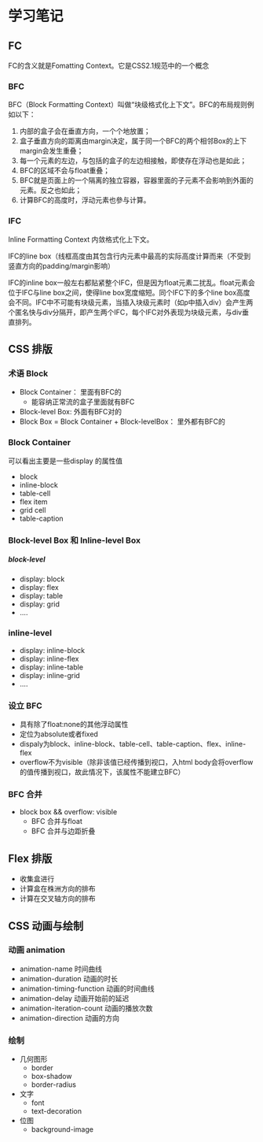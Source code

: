 # 学习笔记

## FC
FC的含义就是Fomatting Context。它是CSS2.1规范中的一个概念

### BFC
BFC（Block Formatting Context）叫做“块级格式化上下文”。BFC的布局规则例如以下：
1. 内部的盒子会在垂直方向，一个个地放置；
2. 盒子垂直方向的距离由margin决定，属于同一个BFC的两个相邻Box的上下margin会发生重叠；
3. 每一个元素的左边，与包括的盒子的左边相接触，即使存在浮动也是如此；
4. BFC的区域不会与float重叠；
5. BFC就是页面上的一个隔离的独立容器，容器里面的子元素不会影响到外面的元素。反之也如此；
6. 计算BFC的高度时，浮动元素也參与计算。

### IFC
Inline Formatting Context 内敛格式化上下文。

IFC的line box（线框高度由其包含行内元素中最高的实际高度计算而来（不受到竖直方向的padding/margin影响）

IFC的inline box一般左右都贴紧整个IFC，但是因为float元素二扰乱。float元素会位于IFC与line box之间，使得line box宽度缩短。同个IFC下的多个line box高度会不同。IFC中不可能有块级元素，当插入块级元素时（如p中插入div）会产生两个匿名快与div分隔开，即产生两个IFC，每个IFC对外表现为块级元素，与div垂直排列。


## CSS 排版

### 术语 Block
* Block Container： 里面有BFC的
   * 能容纳正常流的盒子里面就有BFC
* Block-level Box: 外面有BFC对的
* Block Box = Block Container + Block-levelBox： 里外都有BFC的

### Block Container
可以看出主要是一些display 的属性值
* block
* inline-block
* table-cell
* flex item
* grid cell
* table-caption

### Block-level Box 和 Inline-level Box
  ##### block-level
  * display: block
  * display: flex
  * display: table
  * display: grid
  * ....
  
### inline-level
  * display: inline-block
  * display: inline-flex
  * display: inline-table
  * display: inline-grid
  * ....

### 设立 BFC
* 具有除了float:none的其他浮动属性
* 定位为absolute或者fixed
* dispaly为block、inline-block、table-cell、table-caption、flex、inline-flex
* overflow不为visible（除非该值已经传播到视口，入html body会将overflow的值传播到视口，故此情况下，该属性不能建立BFC）

### BFC 合并
* block box && overflow: visible
   * BFC 合并与float
   * BFC 合并与边距折叠

## Flex 排版

* 收集盒进行
* 计算盒在株洲方向的排布
* 计算在交叉轴方向的排布

## CSS 动画与绘制

### 动画 animation
* animation-name 时间曲线
* animation-duration 动画的时长
* animation-timing-function 动画的时间曲线
* animation-delay 动画开始前的延迟
* animation-iteration-count 动画的播放次数
* animation-direction 动画的方向


### 绘制
 * 几何图形
   * border
   * box-shadow
   * border-radius
 * 文字
   * font 
   * text-decoration
 * 位图
   * background-image
  